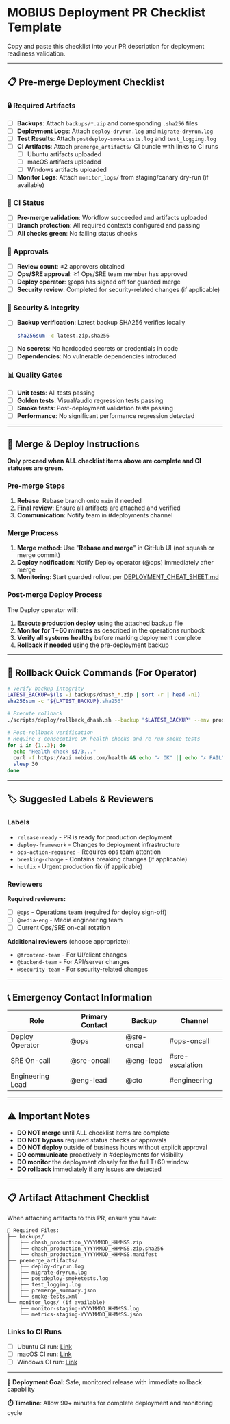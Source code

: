 # MOBIUS Deployment PR Checklist Template

Copy and paste this checklist into your PR description for deployment readiness validation.

---

## 📋 Pre-merge Deployment Checklist

### 🔒 Required Artifacts
- [ ] **Backups**: Attach `backups/*.zip` and corresponding `.sha256` files
- [ ] **Deployment Logs**: Attach `deploy-dryrun.log` and `migrate-dryrun.log`
- [ ] **Test Results**: Attach `postdeploy-smoketests.log` and `test_logging.log`
- [ ] **CI Artifacts**: Attach `premerge_artifacts/` CI bundle with links to CI runs
  - [ ] Ubuntu artifacts uploaded
  - [ ] macOS artifacts uploaded  
  - [ ] Windows artifacts uploaded
- [ ] **Monitor Logs**: Attach `monitor_logs/` from staging/canary dry-run (if available)

### 🚦 CI Status
- [ ] **Pre-merge validation**: Workflow succeeded and artifacts uploaded
- [ ] **Branch protection**: All required contexts configured and passing
- [ ] **All checks green**: No failing status checks

### 👥 Approvals
- [ ] **Review count**: ≥2 approvers obtained
- [ ] **Ops/SRE approval**: ≥1 Ops/SRE team member has approved
- [ ] **Deploy operator**: @ops has signed off for guarded merge
- [ ] **Security review**: Completed for security-related changes (if applicable)

### 🔐 Security & Integrity
- [ ] **Backup verification**: Latest backup SHA256 verifies locally
  ```bash
  sha256sum -c latest.zip.sha256
  ```
- [ ] **No secrets**: No hardcoded secrets or credentials in code
- [ ] **Dependencies**: No vulnerable dependencies introduced

### 📊 Quality Gates
- [ ] **Unit tests**: All tests passing
- [ ] **Golden tests**: Visual/audio regression tests passing
- [ ] **Smoke tests**: Post-deployment validation tests passing
- [ ] **Performance**: No significant performance regression detected

---

## 🚀 Merge & Deploy Instructions

**Only proceed when ALL checklist items above are complete and CI statuses are green.**

### Pre-merge Steps
1. **Rebase**: Rebase branch onto `main` if needed
2. **Final review**: Ensure all artifacts are attached and verified
3. **Communication**: Notify team in #deployments channel

### Merge Process
1. **Merge method**: Use "**Rebase and merge**" in GitHub UI (not squash or merge commit)
2. **Deploy notification**: Notify Deploy operator (@ops) immediately after merge
3. **Monitoring**: Start guarded rollout per [DEPLOYMENT_CHEAT_SHEET.md](./docs/deployment/DEPLOYMENT_CHEAT_SHEET.md)

### Post-merge Deploy Process
The Deploy operator will:
1. **Execute production deploy** using the attached backup file
2. **Monitor for T+60 minutes** as described in the operations runbook
3. **Verify all systems healthy** before marking deployment complete
4. **Rollback if needed** using the pre-deployment backup

---

## 🔄 Rollback Quick Commands (For Operator)

```bash
# Verify backup integrity
LATEST_BACKUP=$(ls -1 backups/dhash_*.zip | sort -r | head -n1)
sha256sum -c "${LATEST_BACKUP}.sha256"

# Execute rollback
./scripts/deploy/rollback_dhash.sh --backup "$LATEST_BACKUP" --env production

# Post-rollback verification
# Require 3 consecutive OK health checks and re-run smoke tests
for i in {1..3}; do
  echo "Health check $i/3..."
  curl -f https://api.mobius.com/health && echo "✓ OK" || echo "✗ FAIL"
  sleep 30
done
```

---

## 🏷️ Suggested Labels & Reviewers

### Labels
- `release-ready` - PR is ready for production deployment
- `deploy-framework` - Changes to deployment infrastructure
- `ops-action-required` - Requires ops team attention
- `breaking-change` - Contains breaking changes (if applicable)
- `hotfix` - Urgent production fix (if applicable)

### Reviewers
**Required reviewers:**
- [ ] `@ops` - Operations team (required for deploy sign-off)
- [ ] `@media-eng` - Media engineering team
- [ ] Current Ops/SRE on-call rotation

**Additional reviewers** (choose appropriate):
- `@frontend-team` - For UI/client changes
- `@backend-team` - For API/server changes
- `@security-team` - For security-related changes

---

## 📞 Emergency Contact Information

| Role | Primary Contact | Backup | Channel |
|------|----------------|---------|---------|
| Deploy Operator | @ops | @sre-oncall | #ops-oncall |
| SRE On-call | @sre-oncall | @eng-lead | #sre-escalation |
| Engineering Lead | @eng-lead | @cto | #engineering |

---

## ⚠️ Important Notes

- **DO NOT merge** until ALL checklist items are complete
- **DO NOT bypass** required status checks or approvals  
- **DO NOT deploy** outside of business hours without explicit approval
- **DO communicate** proactively in #deployments for visibility
- **DO monitor** the deployment closely for the full T+60 window
- **DO rollback** immediately if any issues are detected

---

## 📋 Artifact Attachment Checklist

When attaching artifacts to this PR, ensure you have:

```
📁 Required Files:
├── backups/
│   ├── dhash_production_YYYYMMDD_HHMMSS.zip
│   ├── dhash_production_YYYYMMDD_HHMMSS.zip.sha256
│   └── dhash_production_YYYYMMDD_HHMMSS.manifest
├── premerge_artifacts/
│   ├── deploy-dryrun.log
│   ├── migrate-dryrun.log
│   ├── postdeploy-smoketests.log
│   ├── test_logging.log
│   ├── premerge_summary.json
│   └── smoke-tests.xml
└── monitor_logs/ (if available)
    ├── monitor-staging-YYYYMMDD_HHMMSS.log
    └── metrics-staging-YYYYMMDD_HHMMSS.json
```

### Links to CI Runs
- [ ] Ubuntu CI run: [Link](https://github.com/w9bikze8u4cbupc/MOBIUS/actions)
- [ ] macOS CI run: [Link](https://github.com/w9bikze8u4cbupc/MOBIUS/actions)  
- [ ] Windows CI run: [Link](https://github.com/w9bikze8u4cbupc/MOBIUS/actions)

---

**🎯 Deployment Goal**: Safe, monitored release with immediate rollback capability

**⏱️ Timeline**: Allow 90+ minutes for complete deployment and monitoring cycle
